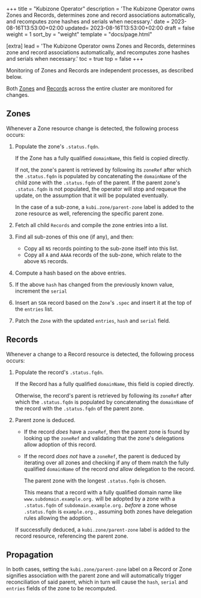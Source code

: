 +++
title = "Kubizone Operator"
description = 'The Kubizone Operator owns Zones and Records, determines zone and record associations automatically, and recomputes zone hashes and serials when necessary.'
date = 2023-08-16T13:53:00+02:00
updated= 2023-08-16T13:53:00+02:00
draft = false
weight = 1
sort_by = "weight"
template = "docs/page.html"

[extra]
lead = 'The Kubizone Operator owns Zones and Records, determines zone and record associations automatically, and recomputes zone hashes and serials when necessary.'
toc = true
top = false
+++

Monitoring of Zones and Records are independent processes, as described below.

Both [Zones](../../custom-resources/zone/) and [Records](../../custom-resources/record/)
across the entire cluster are monitored for changes.

## Zones

Whenever a Zone resource change is detected, the following process occurs:

1. Populate the zone's `.status.fqdn`.
      
   If the Zone has a fully qualified `domainName`, this field is copied directly.
   
   If not, the zone's parent is retrieved by following its `zoneRef` after which the `.status.fqdn` is
   populated by concatenating the `domainName` of the child zone with the `.status.fqdn` of the parent. 
   If the parent zone's `.status.fqdn` is not populated, the operator will stop and requeue the update,
   on the assumption that it will be populated eventually.
   
   In the case of a sub-zone, a `kubi.zone/parent-zone` label is added to the zone resource as well, referencing the
   specific parent zone.

2. Fetch all child `Records` and compile the zone entries into a list.

3. Find all sub-zones of this one (if any), and then:

      * Copy all `NS` records pointing to the sub-zone itself into this list.
      * Copy all `A` and `AAAA` records of the sub-zone, which relate to the above `NS` records.

4. Compute a hash based on the above entries.

5. If the above `hash` has changed from the previously known value, increment the `serial`

6. Insert an `SOA` record based on the `Zone`'s `.spec` and insert it at the top of the `entries` list.

7. Patch the `Zone` with the updated `entries`, `hash` and `serial` field.

## Records

Whenever a change to a Record resource is detected, the following process occurs:

1. Populate the record's `.status.fqdn`.
   
   If the Record has a fully qualified `domainName`, this field is copied directly.

   Otherwise, the record's parent is retrieved by following its `zoneRef` after which the `.status.fqdn` is
   populated by concatenating the `domainName` of the record with the `.status.fqdn` of the parent zone.

2. Parent zone is deduced.

   * If the record *does* have a `zoneRef`, then the parent zone is found by looking up the `zoneRef` and
      validating that the zone's delegations allow adoption of this record.

   * If the record *does not* have a `zoneRef`, the parent is deduced by iterating over all zones and
      checking if any of them match the fully qualified `domainName` of the record _and_ allow delegation to the record.

      The parent zone with the longest `.status.fqdn` is chosen.
   
      This means that a record with a fully qualified domain name like `www.subdomain.example.org.` will be adopted
      by a zone with a `.status.fqdn` of `subdomain.example.org.` *before* a zone whose `.status.fqdn` is `example.org.`,
      assuming both zones have delegation rules allowing the adoption.

   If successfully deduced, a `kubi.zone/parent-zone` label is added to the record resource, referencing the parent zone.
   
## Propagation
In both cases, setting the `kubi.zone/parent-zone` label on a Record or Zone signifies association with the
parent zone and will automatically trigger reconciliation of said parent, which in turn will cause the `hash`, `serial`
and `entries` fields of the zone to be recomputed.